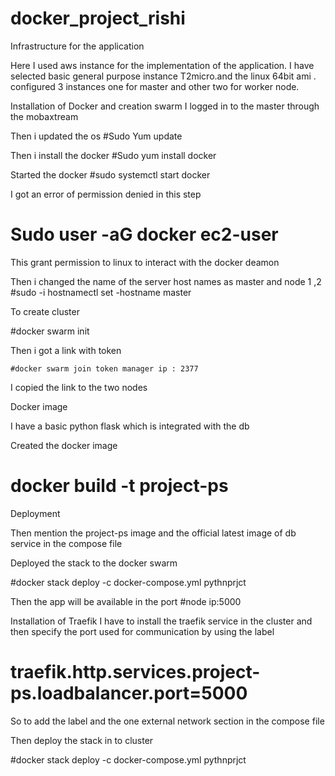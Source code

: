 # docker_project_rishi
Infrastructure for the application


Here I used aws instance for the implementation of the application. I have selected basic general purpose instance T2micro.and the linux 64bit ami . configured 3 instances one for master and other two for worker node. 


Installation of Docker and creation swarm
I logged in to the master through the mobaxtream


Then i updated the os 
#Sudo Yum update




Then i install the docker 
	#Sudo yum install docker

Started the docker
	#sudo systemctl start docker

I got an error of permission denied in this step
# Sudo user -aG docker ec2-user

This grant permission to linux to interact with the docker deamon

Then i changed the name of the server host names as master and node 1 ,2
#sudo -i hostnamectl set -hostname master

To create cluster

#docker swarm init

Then i got a link with token  

	#docker swarm join token manager ip : 2377
I copied the link to the two nodes


Docker image



I have a basic python flask which is integrated with the db

Created the docker image 

# docker build -t project-ps

Deployment

Then mention the project-ps image and the official latest image of db service in the compose file

Deployed the stack to the docker swarm

#docker stack deploy -c docker-compose.yml  pythnprjct




Then the app will be available in the port   #node ip:5000


Installation of Traefik
I have to install the traefik service in the cluster and then specify the port used for communication by using the  label

# traefik.http.services.project-ps.loadbalancer.port=5000

 So  to add the label and the one external network section in the compose file

Then deploy the stack in to cluster

#docker stack deploy -c docker-compose.yml  pythnprjct


